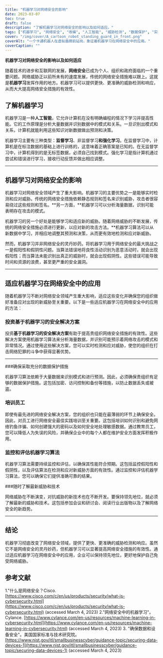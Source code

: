 ```yaml
---
title: "机器学习对网络安全的影响"
date: 2023-03-07
toc: true
draft: false
description: "了解机器学习对网络安全的影响以及如何适应。"
tags: ["机器学习", "网络安全", "改编", "人工智能", "威胁检测", "数据保护", "实时", "监督学习", "无监督学习", "强化学习", "误报", "假阴性", "员工培训", "安全解决方案", "数据分析", "网络安全", "云安全", "模式识别", "异常检测", "网络威胁"]
cover: "/img/cover/A_cartoon_robot_standing_guard_in_front.png"
coverAlt: "一个卡通机器人在虚拟盾牌前站岗，象征着机器学习在网络安全中的应用。"
coverCaption: ""
---
```


**机器学习对网络安全的影响以及如何适应**

随着技术的进步和互联网的发展，**网络安全**已成为个人、组织和政府面临的一个重要问题。网络威胁正以前所未有的速度发展，传统的网络安全措施难以跟上。这就是**机器学习**发挥作用的地方。机器学习可以提供更快、更准确的威胁检测和响应，从而大大提高网络安全措施的有效性。

## 了解机器学习

机器学习是一种**人工智能**，它允许计算机在没有明确编程的情况下学习并提高性能。它的工作原理是分析大量数据并识别数据中的模式和关系。一旦识别出模式和关系，计算机就能利用这些知识对新数据做出预测和决策。

机器学习主要有三种类型：**监督学习**、非监督学习**和强化学习**。在监督学习中，计算机是在标注数据的基础上进行训练的，这意味着正确答案是已知的。在无监督学习中，计算机得到的是无标签数据，必须自己找到模式。强化学习是指计算机通过尝试和错误进行学习，接收行动反馈并做出相应调整。

______

## 机器学习对网络安全的影响

机器学习对网络安全领域产生了重大影响。机器学习的主要优势之一是能够实时检测和应对威胁。传统的网络安全措施依赖静态规则和签名来识别威胁，攻击者很容易绕过这些规则和签名。**另一方面，**机器学习可以分析海量数据，识别可能表明存在攻击的模式。

机器学习的另一个好处是能够学习和适应新的威胁。随着网络威胁的不断发展，传统的网络安全措施必须进行更新，以应对新的攻击方法。**机器学习算法可以从新数据中学习，并相应地调整其预测和决策，从而更有效地检测和应对新威胁。

然而，机器学习并非网络安全的灵丹妙药。将机器学习用于网络安全的最大挑战之一是假阳性和假阴性问题。当算法错误地将良性活动识别为恶意活动时，就会出现假阳性；而当算法未能识别出真正的威胁时，就会出现假阴性。这些错误可能导致时间和资源的浪费，甚至更严重的安全漏洞。

______

## 适应机器学习在网络安全中的应用

随着机器学习不断对网络安全领域产生重大影响，适应这些变化并确保您的组织做好准备应对出现的新威胁至关重要。以下是一些适应机器学习在网络安全中的应用的方法：

### 投资基于机器学习的安全解决方案

投资**基于机器学习的安全解决方案**有助于提高贵组织网络安全措施的有效性。这些解决方案使用机器学习算法来分析海量数据，并识别可能预示着网络攻击的模式和异常情况。通过使用这些解决方案，您可以实时检测和应对威胁，使您的组织在打击网络犯罪的斗争中获得显著优势。

______

###确保采取充分的数据保护措施

机器学习算法依赖于大量数据来识别模式和进行预测。因此，必须确保贵组织有足够的数据保护措施。这包括加密、访问控制和备份等措施，以防止数据丢失或被盗。

### 培训员工

即使有最先进的网络安全解决方案，您的组织也只能在最薄弱的环节上确保安全。因此，对员工进行网络安全最佳实践培训至关重要。这包括培训如何识别和避免网络钓鱼诈骗、如何创建强大的密码以及如何安全地处理敏感数据。通过教育员工，您可以降低人为失误的风险，并确保企业中的每个人都在维护安全方面发挥积极作用。

### 监控和评估机器学习算法

机器学习算法需要持续监控和评估，以确保其性能符合预期。这包括监控假阳性和假阴性，以及评估算法在检测和应对新威胁方面的有效性。通过监控和评估机器学习算法，您可以确保它们提供准确可靠的结果。

###随时了解最新威胁和技术

网络威胁在不断演变，对抗威胁的新技术也在不断开发。要保持领先地位，就必须了解最新的威胁和技术。这包括参加会议和研讨会、阅读行业出版物以及了解网络安全的新趋势。

______

## 结论

机器学习彻底改变了网络安全领域，提供了更快、更准确的威胁检测和响应。虽然它不是网络安全的灵丹妙药，但机器学习可以显著提高网络安全措施的有效性。通过适应机器学习在网络安全中的应用，企业可以保持领先地位，更好地保护自己免受网络威胁。

## 参考文献

1."什么是网络安全？Cisco. [https://www.cisco.com/c/en/us/products/security/what-is-cybersecurity.html](https://www.cisco.com/c/en/us/products/security/what-is-cybersecurity.html) (accessed March 4, 2023)
2."网络安全中的机器学习"。Cylance. [https://www.cylance.com/en-us/resources/machine-learning-in-cybersecurity.html](https://www.cylance.com/en-us/resources/machine-learning-in-cybersecurity.html) (accessed March 4, 2023)
3.  "确保数据和设备安全"。美国国家标准与技术研究院。 [https://www.nist.gov/itl/smallbusinesscyber/guidance-topic/securing-data-devices-1](https://www.nist.gov/itl/smallbusinesscyber/guidance-topic/securing-data-devices-1) (accessed March 4, 2023)
